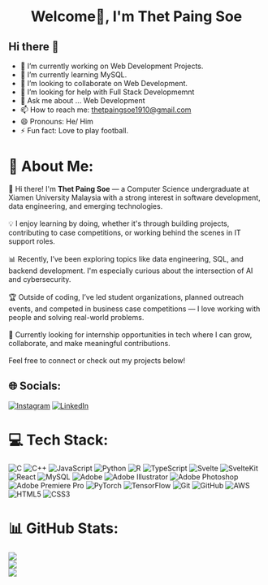 <h1 align="center" class="heading-element" dir="auto">Welcome👋, I'm Thet Paing Soe</h1>

## Hi there 👋

- 🔭 I’m currently working on Web Development Projects.
- 🌱 I’m currently learning MySQL.
- 👯 I’m looking to collaborate on Web Development.
- 🤔 I’m looking for help with Full Stack Developmemnt
- 💬 Ask me about ... Web Development
- 📫 How to reach me: thetpaingsoe1910@gmail.com
- 😄 Pronouns: He/ Him
- ⚡ Fun fact: Love to play football.


# 💫 About Me:

👋 Hi there! I'm **Thet Paing Soe** — a Computer Science undergraduate at Xiamen University Malaysia with a strong interest in software development, data engineering, and emerging technologies.<br><br>💡 I enjoy learning by doing, whether it's through building projects, contributing to case competitions, or working behind the scenes in IT support roles.<br><br>📊 Recently, I’ve been exploring topics like data engineering, SQL, and backend development. I'm especially curious about the intersection of AI and cybersecurity.<br><br>🏆 Outside of coding, I’ve led student organizations, planned outreach events, and competed in business case competitions — I love working with people and solving real-world problems.<br><br>🔭 Currently looking for internship opportunities in tech where I can grow, collaborate, and make meaningful contributions.<br><br>Feel free to connect or check out my projects below!<br>


## 🌐 Socials:
[![Instagram](https://img.shields.io/badge/Instagram-%23E4405F.svg?logo=Instagram&logoColor=white)](https://instagram.com/thetpaingsoe1910) [![LinkedIn](https://img.shields.io/badge/LinkedIn-%230077B5.svg?logo=linkedin&logoColor=white)](https://linkedin.com/in/thetpaingsoe1910) 

# 💻 Tech Stack:
![C](https://img.shields.io/badge/c-%2300599C.svg?style=for-the-badge&logo=c&logoColor=white) ![C++](https://img.shields.io/badge/c++-%2300599C.svg?style=for-the-badge&logo=c%2B%2B&logoColor=white) ![JavaScript](https://img.shields.io/badge/javascript-%23323330.svg?style=for-the-badge&logo=javascript&logoColor=%23F7DF1E) ![Python](https://img.shields.io/badge/python-3670A0?style=for-the-badge&logo=python&logoColor=ffdd54) ![R](https://img.shields.io/badge/r-%23276DC3.svg?style=for-the-badge&logo=r&logoColor=white) ![TypeScript](https://img.shields.io/badge/typescript-%23007ACC.svg?style=for-the-badge&logo=typescript&logoColor=white) ![Svelte](https://img.shields.io/badge/svelte-%23f1413d.svg?style=for-the-badge&logo=svelte&logoColor=white) ![SvelteKit](https://img.shields.io/badge/sveltekit-%23ff3e00.svg?style=for-the-badge&logo=svelte&logoColor=white) ![React](https://img.shields.io/badge/react-%2320232a.svg?style=for-the-badge&logo=react&logoColor=%2361DAFB) ![MySQL](https://img.shields.io/badge/mysql-4479A1.svg?style=for-the-badge&logo=mysql&logoColor=white) ![Adobe](https://img.shields.io/badge/adobe-%23FF0000.svg?style=for-the-badge&logo=adobe&logoColor=white) ![Adobe Illustrator](https://img.shields.io/badge/adobe%20illustrator-%23FF9A00.svg?style=for-the-badge&logo=adobe%20illustrator&logoColor=white) ![Adobe Photoshop](https://img.shields.io/badge/adobe%20photoshop-%2331A8FF.svg?style=for-the-badge&logo=adobe%20photoshop&logoColor=white) ![Adobe Premiere Pro](https://img.shields.io/badge/Adobe%20Premiere%20Pro-9999FF.svg?style=for-the-badge&logo=Adobe%20Premiere%20Pro&logoColor=white) ![PyTorch](https://img.shields.io/badge/PyTorch-%23EE4C2C.svg?style=for-the-badge&logo=PyTorch&logoColor=white) ![TensorFlow](https://img.shields.io/badge/TensorFlow-%23FF6F00.svg?style=for-the-badge&logo=TensorFlow&logoColor=white) ![Git](https://img.shields.io/badge/git-%23F05033.svg?style=for-the-badge&logo=git&logoColor=white) ![GitHub](https://img.shields.io/badge/github-%23121011.svg?style=for-the-badge&logo=github&logoColor=white) ![AWS](https://img.shields.io/badge/AWS-%23FF9900.svg?style=for-the-badge&logo=amazon-aws&logoColor=white) ![HTML5](https://img.shields.io/badge/html5-%23E34F26.svg?style=for-the-badge&logo=html5&logoColor=white) ![CSS3](https://img.shields.io/badge/css3-%231572B6.svg?style=for-the-badge&logo=css3&logoColor=white)
# 📊 GitHub Stats:
![](https://github-readme-stats.vercel.app/api?username=Eos1910&theme=dark&hide_border=false&include_all_commits=false&count_private=false)<br/>
![](https://nirzak-streak-stats.vercel.app/?user=Eos1910&theme=dark&hide_border=false)<br/>
![](https://github-readme-stats.vercel.app/api/top-langs/?username=Eos1910&theme=dark&hide_border=false&include_all_commits=false&count_private=false&layout=compact)

<!-- Proudly created with GPRM ( https://gprm.itsvg.in ) -->
